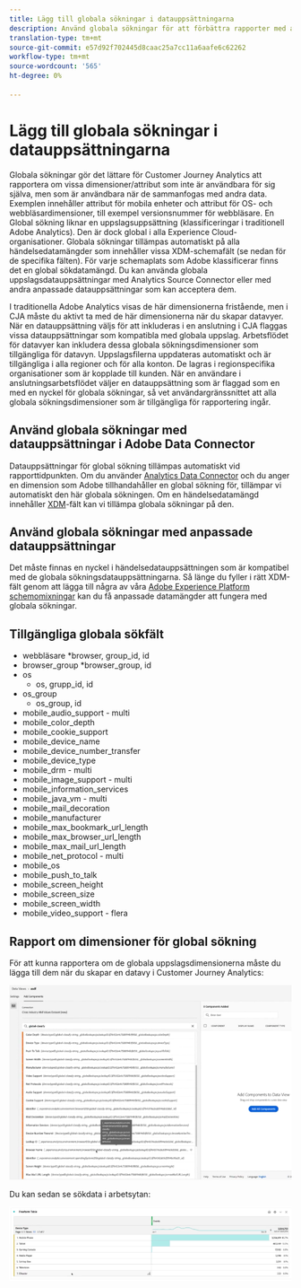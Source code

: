 ```yaml
---
title: Lägg till globala sökningar i datauppsättningarna
description: Använd globala sökningar för att förbättra rapporter med användbara dimensioner i Customer Journey Analytics.
translation-type: tm+mt
source-git-commit: e57d92f702445d8caac25a7cc11a6aafe6c62262
workflow-type: tm+mt
source-wordcount: '565'
ht-degree: 0%

---
```



# Lägg till globala sökningar i datauppsättningarna

Globala sökningar gör det lättare för Customer Journey Analytics att rapportera om vissa dimensioner/attribut som inte är användbara för sig själva, men som är användbara när de sammanfogas med andra data. Exemplen innehåller attribut för mobila enheter och attribut för OS- och webbläsardimensioner, till exempel versionsnummer för webbläsare. En Global sökning liknar en uppslagsuppsättning (klassificeringar i traditionell Adobe Analytics). Den är dock global i alla Experience Cloud-organisationer. Globala sökningar tillämpas automatiskt på alla händelsedatamängder som innehåller vissa XDM-schemafält (se nedan för de specifika fälten).
För varje schemaplats som Adobe klassificerar finns det en global sökdatamängd. Du kan använda globala uppslagsdatauppsättningar med Analytics Source Connector eller med andra anpassade datauppsättningar som kan acceptera dem.

I traditionella Adobe Analytics visas de här dimensionerna fristående, men i CJA måste du aktivt ta med de här dimensionerna när du skapar datavyer. När en datauppsättning väljs för att inkluderas i en anslutning i CJA flaggas vissa datauppsättningar som kompatibla med globala uppslag. Arbetsflödet för datavyer kan inkludera dessa globala sökningsdimensioner som tillgängliga för datavyn. Uppslagsfilerna uppdateras automatiskt och är tillgängliga i alla regioner och för alla konton. De lagras i regionspecifika organisationer som är kopplade till kunden.
När en användare i anslutningsarbetsflödet väljer en datauppsättning som är flaggad som en med en nyckel för globala sökningar, så vet användargränssnittet att alla globala sökningsdimensioner som är tillgängliga för rapportering ingår.

## Använd globala sökningar med datauppsättningar i Adobe Data Connector

Datauppsättningar för global sökning tillämpas automatiskt vid rapporttidpunkten. Om du använder [Analytics Data Connector](https://experienceleague.adobe.com/docs/experience-platform/sources/connectors/adobe-applications/analytics.html?lang=en#connectors) och du anger en dimension som Adobe tillhandahåller en global sökning för, tillämpar vi automatiskt den här globala sökningen. Om en händelsedatamängd innehåller [XDM](https://experienceleague.adobe.com/docs/experience-platform/xdm/home.html?lang=en)-fält kan vi tillämpa globala sökningar på den.

## Använd globala sökningar med anpassade datauppsättningar

Det måste finnas en nyckel i händelsedatauppsättningen som är kompatibel med de globala sökningsdatauppsättningarna. Så länge du fyller i rätt XDM-fält genom att lägga till några av våra [Adobe Experience Platform schemomixningar](https://experienceleague.adobe.com/docs/experience-platform/xdm/mixins/event/environment-details.html?lang=en#mixins) kan du få anpassade datamängder att fungera med globala sökningar.

## Tillgängliga globala sökfält

* webbläsare
*browser, group_id, id
* browser_group
*browser_group, id
* os
   * os, grupp_id, id
* os_group
   * os_group, id
* mobile_audio_support - multi
* mobile_color_depth
* mobile_cookie_support
* mobile_device_name
* mobile_device_number_transfer
* mobile_device_type
* mobile_drm - multi
* mobile_image_support - multi
* mobile_information_services
* mobile_java_vm - multi
* mobile_mail_decoration
* mobile_manufacturer
* mobile_max_bookmark_url_length
* mobile_max_browser_url_length
* mobile_max_mail_url_length
* mobile_net_protocol - multi
* mobile_os
* mobile_push_to_talk
* mobile_screen_height
* mobile_screen_size
* mobile_screen_width
* mobile_video_support - flera

## Rapport om dimensioner för global sökning

För att kunna rapportera om de globala uppslagsdimensionerna måste du lägga till dem när du skapar en datavy i Customer Journey Analytics:

![](assets/global-lookup.png)

Du kan sedan se sökdata i arbetsytan:

![](assets/gl-reporting.png)

